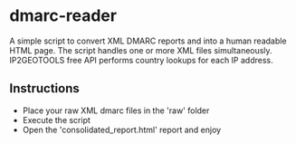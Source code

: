 # dmarc-reader
A simple script to convert XML DMARC reports and into a human readable HTML page. The script handles one or more XML files simultaneously. IP2GEOTOOLS free API performs country lookups for each IP address.

## Instructions
- Place your raw XML dmarc files in the 'raw' folder
- Execute the script
- Open the 'consolidated_report.html' report and enjoy
